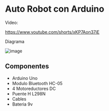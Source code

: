 # Auto Robot con Arduino

Video:

https://www.youtube.com/shorts/xKP7Aon37iE

Diagrama

![image](https://user-images.githubusercontent.com/85527788/202744881-4d011201-2ed8-4c31-b86e-d0d7477933a0.png)

## Componentes

- Arduino Uno
- Modulo Bluetooth HC-05
- 4 Motoreductores DC
- Puente H L298N
- Cables
- Bateria 9v
